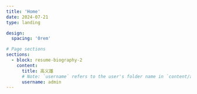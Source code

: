 ```yaml
---
title: 'Home'
date: 2024-07-21
type: landing

design:
  spacing: '0rem'

# Page sections
sections:
  - block: resume-biography-2
    content:
      title: 高义雄
      # Note: `username` refers to the user's folder name in `content/authors/`
      username: admin
---
```

